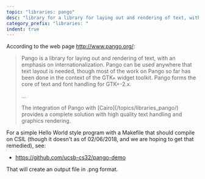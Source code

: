 ```yaml
---
topic: "libraries: pango"
desc: "library for a library for laying out and rendering of text, with an emphasis on internationalization"
category_prefix: "libraries: "
indent: true
---
```


According to the web page <http://www.pango.org/>:

<blockquote>
<p>
Pango is a library for laying out and rendering of text, with an emphasis on internationalization. Pango can be used anywhere that text layout is needed, though most of the work on Pango so far has been done in the context of the GTK+ widget toolkit. Pango forms the core of text and font handling for GTK+-2.x.
</p>
<p>&hellip;</p>
<p markdown="1">The integration of Pango with [Cairo](/topics/libraries_pango/) provides a complete solution with high quality text handling and graphics rendering.
</p>
</blockquote>

For a simple Hello World style program with a Makefile that should compile on CSIL (though it doesn't as of 02/06/2018, and we are hoping to get that remedied), see:

* <https://github.com/ucsb-cs32/pango-demo>

That will create an output file in .png format.
